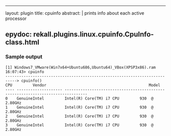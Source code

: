 
---
layout: plugin
title: cpuinfo
abstract: |
     prints info about each active processor 

epydoc: rekall.plugins.linux.cpuinfo.CpuInfo-class.html
---


### Sample output

```
[1] Windows7_VMware(Win7x64+Ubuntu686,Ubuntu64)_VBox(XPSP3x86).ram 16:07:43> cpuinfo
---------------------------------------------------------------------------> cpuinfo()
CPU         Vendor                                             Model                                      
---- -------------------- --------------------------------------------------------------------------------
0    GenuineIntel         Intel(R) Core(TM) i7 CPU         930  @ 2.80GHz                                 
1    GenuineIntel         Intel(R) Core(TM) i7 CPU         930  @ 2.80GHz                                 
2    GenuineIntel         Intel(R) Core(TM) i7 CPU         930  @ 2.80GHz                                 
3    GenuineIntel         Intel(R) Core(TM) i7 CPU         930  @ 2.80GHz
```

